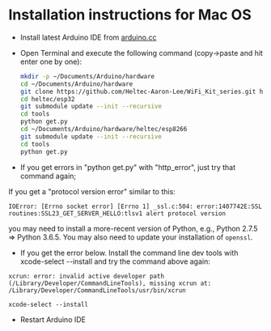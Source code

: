 Installation instructions for Mac OS
=====================================

- Install latest Arduino IDE from [arduino.cc](https://www.arduino.cc/en/Main/Software)
- Open Terminal and execute the following command (copy->paste and hit enter one by one):

  ```bash
  mkdir -p ~/Documents/Arduino/hardware
  cd ~/Documents/Arduino/hardware
  git clone https://github.com/Heltec-Aaron-Lee/WiFi_Kit_series.git heltec
  cd heltec/esp32
  git submodule update --init --recursive
  cd tools
  python get.py
  cd ~/Documents/Arduino/hardware/heltec/esp8266
  git submodule update --init --recursive
  cd tools
  python get.py
  ```
- If you get errors in "python get.py" with "http_error", just try that command again;

If you get a "protocol version error" similar to this:

```
IOError: [Errno socket error] [Errno 1] _ssl.c:504: error:1407742E:SSL routines:SSL23_GET_SERVER_HELLO:tlsv1 alert protocol version
```
you may need to install a more-recent version of Python, e.g., Python 2.7.5 => Python 3.6.5. You may also need to update your installation of `openssl`.

- If you get the error below. Install the command line dev tools with xcode-select --install and try the command above again:
  
```xcrun: error: invalid active developer path (/Library/Developer/CommandLineTools), missing xcrun at: /Library/Developer/CommandLineTools/usr/bin/xcrun```

```xcode-select --install```

- Restart Arduino IDE

